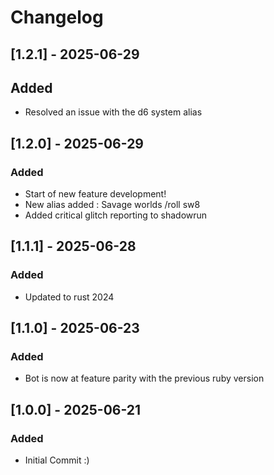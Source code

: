 # Changelog

## [1.2.1] - 2025-06-29

## Added

- Resolved an issue with the d6 system alias

## [1.2.0] - 2025-06-29

### Added

- Start of new feature development!
- New alias added : Savage worlds /roll sw8
- Added critical glitch reporting to shadowrun

## [1.1.1] - 2025-06-28

### Added

- Updated to rust 2024

## [1.1.0] - 2025-06-23

### Added

- Bot is now at feature parity with the previous ruby version

## [1.0.0] - 2025-06-21

### Added

- Initial Commit :)
